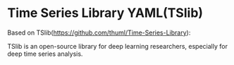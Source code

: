 # Time Series Library YAML(TSlib)

Based on TSlib(<https://github.com/thuml/Time-Series-Library>):

TSlib is an open-source library for deep learning researchers, especially for deep time series analysis.
